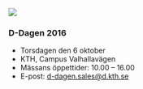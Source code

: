 ![](http://maps.google.com/maps/api/staticmap?center=59.3472694,18.0705245&zoom=16&size=280x290&maptype=roadmap&markers=color:red|label:Nymble|59.3472694,18.0705245&sensor=false)


<h3>
D-Dagen 2016
</h3>

-   Torsdagen den 6 oktober
-   KTH, Campus Valhallavägen
-   Mässans öppettider: 10.00 – 16.00
-   E-post: [d-dagen.sales@d.kth.se](mailto:d-dagen.sales@d.kth.se)

</dl>
</div>
</div>
